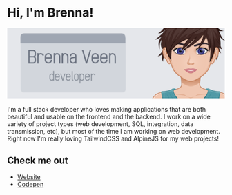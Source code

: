 # Hi, I'm Brenna!

<img src="https://raw.githubusercontent.com/brennaveen/brennaveen/master/banner.png" alt="Banner - Brenna Veen, developer">

I'm a full stack developer who loves making applications that are both beautiful and usable on the frontend and the backend. I work on a wide variety of project types (web development, SQL, integration, data transmission, etc), but most of the time I am working on web development. Right now I'm really loving TailwindCSS and AlpineJS for my web projects!

## Check me out

-   [Website](https://brennaveen.github.io/)
-   [Codepen](https://codepen.io/blcveen)
